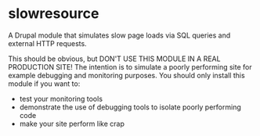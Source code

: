 slowresource
============

A Drupal module that simulates slow page loads via SQL queries and external HTTP requests.

This should be obvious, but DON'T USE THIS MODULE IN A REAL PRODUCTION SITE! The intention is to simulate a poorly performing site for example debugging and monitoring purposes. You should only install this module if you want to:

* test your monitoring tools
* demonstrate the use of debugging tools to isolate poorly performing code
* make your site perform like crap

